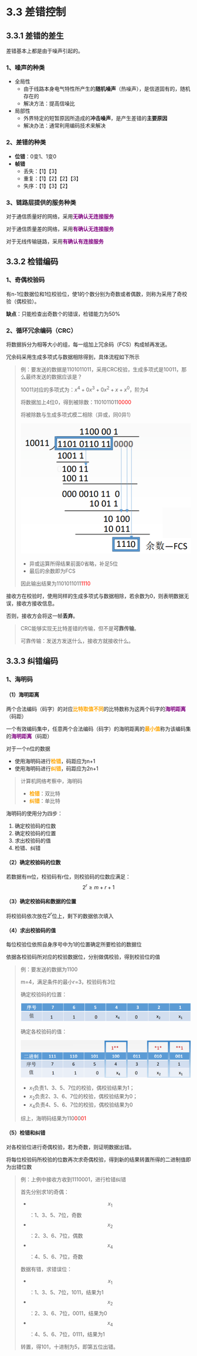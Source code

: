 # 3.3 差错控制

## 3.3.1 差错的差生

差错基本上都是由于噪声引起的。

### 1、噪声的种类

- 全局性
  - 由于线路本身电气特性所产生的**随机噪声**（热噪声），是信道固有的，随机存在的
  - 解决方法：提高信噪比
- 局部性
  - 外界特定的短暂原因所造成的**冲击噪声**，是产生差错的**主要原因**
  - 解决办法：通常利用编码技术来解决

### 2、差错的种类

- **位错**：0变1、1变0
- **帧错**
  - 丢失：【1】【3】
  - 重复：【1】【2】【2】【3】
  - 失序：【1】【3】【2】

### 3、链路层提供的服务种类

对于通信质量好的网络，采用<font color=purple>**无确认无连接服务**</font>

对于通信质量差的网络，采用<font color=purple>**有确认无连接服务**</font>

对于无线传输链路，采用<font color=purple>**有确认有连接服务**</font>



## 3.3.2 检错编码

### 1、奇偶校验码

有n-1位数据位和1位校验位，使1的个数分别为奇数或者偶数，则称为采用了奇校验（偶校验）。

**缺点**：只能检查出奇数个的错误，检错能力为50%

### 2、循环冗余编码（CRC）

将数据拆分为相等大小的组，每一组加上冗余码（FCS）构成帧再发送。

冗余码采用生成多项式与数据相除得到，具体流程如下所示



> 例：要发送的数据是1101011011，采用CRC校验，生成多项式是10011，那么最终发送的数据应该是？
>
> 10011对应的多项式为：$x^4+0x^3+0x^2+x+x^0$，阶为4
>
> 将数据加上4位0，得到被除数：1101011011<font color=red>0000</font>
>
> 将被除数与生成多项式模二相除（异或，同0异1）
>
> ![](../.gitbook/assets/CRC.png)
>
> - 异或运算所得结果前面0省略，补足5位
> - 最后的余数即为FCS
>
> 因此输出结果为1101011011<font color=red>1110</font>
>





接收方在校验时，使用同样的生成多项式与数据相除，若余数为0，则表明数据无误，接收方接收信息。

否则，接收方会将这一帧**丢弃**。



> CRC能够实现无比特差错的传输，但不是**可靠传输**。
>
> 可靠传输：发送方发送什么，接收方就接收什么。
>



## 3.3.3 纠错编码

### 1、海明码

#### （1）海明距离

两个合法编码（码字）的对应<font color=orange>**比特取值不同**</font>的比特数称为这两个码字的<font color=purple>**海明距离**</font>（码距）

一个有效编码集中，任意两个合法编码（码字）的海明距离的<font color=orange>**最小值**</font>称为该编码集的<font color=purple>**海明距离**</font>（码距）

对于一个n位的数据

- 使用海明码进行<font color=orange>**检错**</font>，码距应为n+1
- 使用海明码进行<font color=orange>**纠错**</font>，码距应为2n+1



> 计算机网络考察中，海明码
>
> - <font color=orange>**检错**</font>：双比特
> - <font color=orange>**纠错**</font>：单比特
>



海明码的使用分为四步：

1. 确定校验码的位数
2. 确定校验码的位置
3. 求出校验码的值
4. 检错、纠错

#### （2）确定校验码的位数

若数据有m位，校验码有r位，则校验码的位数应满足：
$$
2^{r}\geq m+r+1
$$

#### （3）确定校验码和数据的位置

将校验码依次放在$2^{r}$位上，剩下的数据依次填入

#### （4）求出校验码的值

每位校验位依照自身序号中为1的位置确定所要检验的数据位

依据各校验码所对应的校验数据位，分别做偶校验，得到校验位的值



> 例：要发送的数据为1100
>
> m=4，满足条件的最小r=3，校验码有3位
>
> 确定校验码的位置：
>
> ![image-20211024100003204](../.gitbook/assets/海明码1.png)
>
> 确定各校验码的值：
>
> ![海明码2](../.gitbook/assets/海明码2.png)
>
> - $x_{1}$负责1、3、5、7位的校验，偶校验结果为1；
> - $x_{2}$负责2、3、6、7位的校验，偶校验结果为0；
> - $x_{4}$负责4、5、6、7位的校验，偶校验结果为0
>
> 综上，海明码结果为110<font color=red>0</font>0<font color=red>01</font>
>



#### （5）检错和纠错

对各校验位进行奇偶校验，若为奇数，则证明数据出错。

将每位校验码所校验的位数再次求奇偶校验，得到新的结果转置所得的二进制值即为出错位数



> 例：上例中接收方收到1110001，进行检错纠错
>
> 首先分别求1的奇偶：
>
> - $$x_{1}$$：1、3、5、7位，奇数
> - $$x_{2}$$：2、3、6、7位，偶数
> - $$x_{4}$$：4、5、6、7位，奇数
>
> 数据有错，求错误位：
>
> - $$x_{1}$$：1、3、5、7位，1011，结果为1
> - $$x_{2}$$：2、3、6、7位，0011，结果为0
> - $$x_{4}$$：4、5、6、7位，0111，结果为1
>
> 转置，得101，十进制为5，即第五位出错。
>



